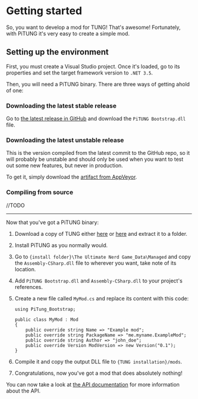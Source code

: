 # Getting started

So, you want to develop a mod for TUNG! That's awesome! Fortunately, with PiTUNG it's very easy to create a simple mod.

## Setting up the environment

First, you must create a Visual Studio project. Once it's loaded, go to its properties and set the target framework version to `.NET 3.5`.

Then, you will need a PiTUNG binary. There are three ways of getting ahold of one:

### Downloading the latest stable release

Go to [the latest release in GitHub](https://github.com/pipe01/PiTUNG/releases/latest) and download the `PiTUNG Bootstrap.dll` file.

### Downloading the latest unstable release

This is the version compiled from the latest commit to the GitHub repo, so it will probably be unstable and should only be used when you want to test out some new features, but never in production.

To get it, simply download the [artifact from AppVeyor](https://ci.appveyor.com/api/projects/pipe01/pitung/artifacts/bin%2FDebug%2FPiTung%20Bootstrap.dll).

### Compiling from source
//TODO

---

Now that you've got a PiTUNG binary:

1. Download a copy of TUNG either [here](https://iamsodarncool.itch.io/tung) or [here](https://gamejolt.com/games/tung/304428) and extract it to a folder.
2. Install PiTUNG as you normally would.
3. Go to `{install folder}\The Ultimate Nerd Game_Data\Managed` and copy the `Assembly-CSharp.dll` file to wherever you want, take note of its location.
4. Add `PiTUNG Bootstrap.dll` and `Assembly-CSharp.dll` to your project's references.
5. Create a new file called `MyMod.cs` and replace its content with this code:

    ```
    using PiTung_Bootstrap;

    public class MyMod : Mod
    {
        public override string Name => "Example mod";
        public override string PackageName => "me.myname.ExampleMod";
        public override string Author => "john_doe";
        public override Version ModVersion => new Version("0.1");
    }
    ```

6. Compile it and copy the output DLL file to `{TUNG installation}/mods`.
7. Congratulations, now you've got a mod that does absolutely nothing!

You can now take a look at [the API documentation](../api/index.html) for more information about the API.